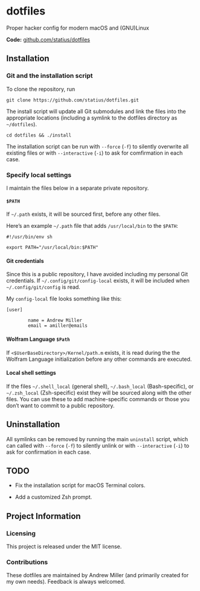 # dotfiles

Proper hacker config for modern macOS and (GNU)Linux

**Code:** [github.com/statius/dotfiles](https://github.com/statius/dotfiles)

## Installation

### Git and the installation script

To clone the repository, run

```shell
git clone https://github.com/statius/dotfiles.git
```

The install script will update all Git submodules and link the files into the appropriate locations (including a symlink to the dotfiles directory as `~/dotfiles`).

```shell
cd dotfiles && ./install
```

The installation script can be run with `--force` (`-f`) to silently overwrite all existing files or with  `--interactive` (`-i`) to ask for comfirmation in each case.

### Specify local settings

I maintain the files below in a separate private repository.

#### `$PATH`

If `~/.path` exists, it will be sourced first, before any other files.

Here’s an example `~/.path` file that adds `/usr/local/bin` to the `$PATH`:

```shell
#!/usr/bin/env sh

export PATH="/usr/local/bin:$PATH"
```

#### Git credentials

Since this is a public repository, I have avoided including my personal Git credentials. If `~/.config/git/config-local` exists, it will be included when `~/.config/git/config` is read. 

My `config-local` file looks something like this:

```properties
[user]

        name = Andrew Miller
        email = amiller@emails
```

#### Wolfram Language `$Path`

If `<$UserBaseDirectory>/Kernel/path.m` exists, it is read during the the Wolfram Language initialization before any other commands are executed. 

#### Local shell settings

If the files `~/.shell_local` (general shell), `~/.bash_local` (Bash-specific), or `~/.zsh_local` (Zsh-specific) exist they will be sourced along with the other files. You can use these to add machine-specific commands or those you don’t want to commit to a public repository.

## Uninstallation

All symlinks can be removed by running the main `uninstall` script, which can called with `--force` (`-f`) to silently unlink or with  `--interactive` (`-i`) to ask for confirmation in each case.

## TODO

- Fix the installation script for macOS Terminal colors.

- Add a customized Zsh prompt.

## Project Information

### Licensing

This project is released under the MIT license.

### Contributions

These dotfiles are maintained by Andrew Miller (and primarily created for my own needs). Feedback is always welcomed.